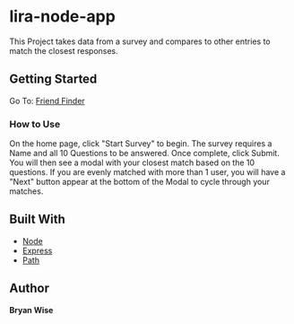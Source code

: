 # lira-node-app

This Project takes data from a survey and compares to other entries to match the closest responses.

## Getting Started

Go To: [Friend Finder]()

### How to Use

On the home page, click "Start Survey" to begin. The survey requires a Name and all 10 Questions to be answered. Once complete, click Submit. You will then see a modal with your closest match based on the 10 questions. If you are evenly matched with more than 1 user, you will have a "Next" button appear at the bottom of the Modal to cycle through your matches.

## Built With

- [Node](https://nodejs.org/en/)
- [Express](https://www.npmjs.com/package/express)
- [Path](https://www.npmjs.com/package/path)

## Author

**Bryan Wise**
